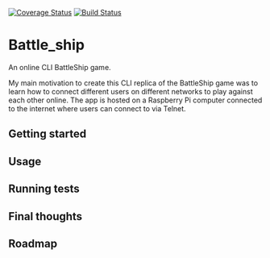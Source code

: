 [![Coverage Status](https://coveralls.io/repos/github/jo-quin/battle_ship/badge.svg?branch=master)](https://coveralls.io/github/jo-quin/battle_ship?branch=master)   [![Build Status](https://travis-ci.com/jo-quin/battle_ship.svg?branch=master)](https://travis-ci.com/jo-quin/battle_ship)

# Battle_ship

An online CLI BattleShip game.

My main motivation to create this CLI replica of the BattleShip game was to learn how to connect different users on different networks to play against each other online. The app is hosted on a Raspberry Pi computer connected to the internet where users can connect to via Telnet.

## Getting started

## Usage

## Running tests

## Final thoughts

## Roadmap
